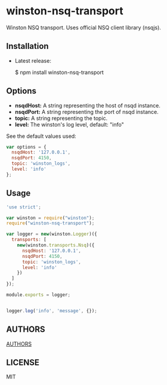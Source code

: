 winston-nsq-transport
=================

Winston NSQ transport. Uses official NSQ client library (nsqjs).

## Installation

  - Latest release:

    $ npm install winston-nsq-transport


## Options

* __nsqdHost:__ A string representing the host of nsqd instance.
* __nsqdPort:__ A string representing the port of nsqd instance.
* __topic:__ A string representing the topic.
* __level:__ The winston's log level, default: "info"

See the default values used:

``` js
var options = {
  nsqdHost: '127.0.0.1',
  nsqdPort: 4150,
  topic: 'winston_logs',
  level: 'info'
};
```

## Usage 


``` js
'use strict';

var winston = require("winston");
require("winston-nsq-transport");

var logger = new(winston.Logger)({
  transports: [
    new(winston.transports.Nsq)({
      nsqdHost: '127.0.0.1',
      nsqdPort: 4150,
      topic: 'winston_logs',
      level: 'info'
    })
  ]
});

module.exports = logger;
```


``` js

logger.log('info', 'message', {});

```

## AUTHORS

[AUTHORS](https://github.com/nololabout/winston-pg-native/blob/master/AUTHORS)

## LICENSE

MIT